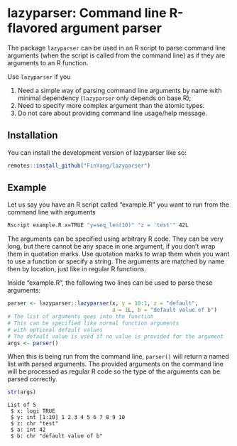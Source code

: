 
# lazyparser: Command line R-flavored argument parser

<!-- badges: start -->
<!-- badges: end -->

The package `lazyparser` can be used in an R script to parse command
line arguments (when the script is called from the command line) as if
they are arguments to an R function.

Use `lazyparser` if you

1.  Need a simple way of parsing command line arguments by name with
    minimal dependency (`lazyparser` only depends on base R);
2.  Need to specify more complex argument than the atomic types.
3.  Do not care about providing command line usage/help message.

## Installation

You can install the development version of lazyparser like so:

``` r
remotes::install_github("FinYang/lazyparser")
```

## Example

Let us say you have an R script called “example.R” you want to run from
the command line with arguments

``` bash
Rscript example.R x=TRUE "y=seq_len(10)" "z = 'test'" 42L
```

The arguments can be specified using arbitrary R code. They can be very
long, but there cannot be any space in one argument, if you don’t wrap
them in quotation marks. Use quotation marks to wrap them when you want
to use a function or specify a string. The arguments are matched by name
then by location, just like in regular R functions.

Inside “example.R”, the following two lines can be used to parse these
arguments:

``` r
parser <- lazyparser::lazyparser(x, y = 10:1, z = "default", 
                                 a = 1L, b = "default value of b")
# The list of arguments goes into the function
# This can be specified like normal function arguments
# with optional default values
# The default value is used if no value is provided for the argument
args <- parser()
```

When this is being run from the command line, `parser()` will return a
named list with parsed arguments. The provided arguments on the command
line will be processed as regular R code so the type of the arguments
can be parsed correctly.

``` r
str(args)
```

    List of 5
     $ x: logi TRUE
     $ y: int [1:10] 1 2 3 4 5 6 7 8 9 10
     $ z: chr "test"
     $ a: int 42
     $ b: chr "default value of b"
